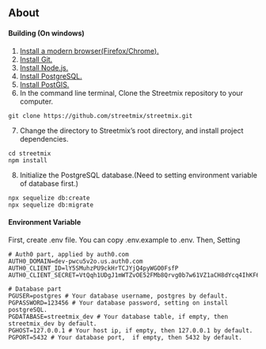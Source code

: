 ## About

#### Building (On windows)

1. <a href="https://browsehappy.com/" target="_blank">Install a modern browser(Firefox/Chrome).</a>
2. <a href="http://git-scm.com/download/win" target="_blank">Install Git.</a>
3. <a href="https://nodejs.org/en/" target="_blank">Install Node.js.</a>
4. <a href="https://www.postgresql.org/download/windows/" target="_blank">Install PostgreSQL.</a>
5. <a href="https://winnie.postgis.net/download/windows/" target="_blank">Install PostGIS.</a>
6. In the command line terminal, Clone the Streetmix repository to your computer.
```
git clone https://github.com/streetmix/streetmix.git
```
7. Change the directory to Streetmix’s root directory, and install project dependencies.
```
cd streetmix
npm install
```
8. Initialize the PostgreSQL database.(Need to setting environment variable of database first.)
```
npx sequelize db:create
npx sequelize db:migrate
```

#### Environment Variable

First, create .env file.
You can copy .env.example to .env.
Then, Setting
```
# Auth0 part, applied by auth0.com
AUTH0_DOMAIN=dev-pwcu5v2o.us.auth0.com
AUTH0_CLIENT_ID=lY5SMuhzPU9ckHrTCJYjQ4pyWGO0FsfP
AUTH0_CLIENT_SECRET=VtQqh1UDgJ1mWTZvOE52FMb8Qrvg0b7w61VZ1aCH8dYcq4IhKF64ygpRCJuGBN4w
```
```
# Database part
PGUSER=postgres # Your database username, postgres by default.
PGPASSWORD=123456 # Your database password, setting on install postgreSQL.
PGDATABASE=streetmix_dev # Your database table, if empty, then streetmix_dev by default.
PGHOST=127.0.0.1 # Your host ip, if empty, then 127.0.0.1 by default.
PGPORT=5432 # Your database port,  if empty, then 5432 by default.
```
